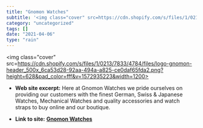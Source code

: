```yaml
---
title: "Gnomon Watches"
subtitle: '<img class="cover" src=https://cdn.shopify.com/s/files/1/0213/7833/4784/files/logo-gnomon-header_500...'
category: "uncategorized"
tags: []
date: "2021-04-06"
type: "rain"
---
```

<img class="cover" src=https://cdn.shopify.com/s/files/1/0213/7833/4784/files/logo-gnomon-header_500x_6ca53d28-92aa-494a-a825-ce0daf65fda2.png?height=628&pad_color=fff&v=1572935223&width=1200>



* **Web site excerpt:** Here at Gnomon Watches we pride ourselves on providing our customers with the finest German, Swiss & Japanese Watches, Mechanical Watches and quality accessories and watch straps to buy online and our boutique.

* **Link to site:** **[Gnomon Watches](http://www.gnomonwatches.com)**